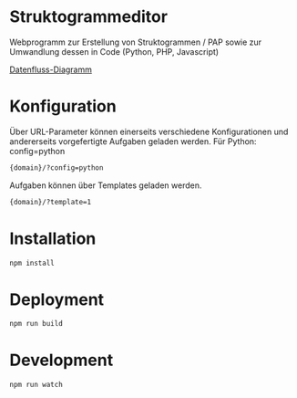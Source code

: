 # Struktogrammeditor

Webprogramm zur Erstellung von Struktogrammen / PAP sowie zur Umwandlung dessen in Code (Python, PHP, Javascript)

[Datenfluss-Diagramm](https://drive.google.com/file/d/1BqLCW7vIB3DXViDjjPmEk6r4qjEnT8jv/view?usp=sharing)

# Konfiguration
Über URL-Parameter können einerseits verschiedene Konfigurationen und andererseits vorgefertigte Aufgaben geladen werden.
Für Python: config=python

```bash
{domain}/?config=python
```
Aufgaben können über Templates geladen werden.

```bash
{domain}/?template=1
```


# Installation
```bash
npm install
```


# Deployment
```bash
npm run build
```

# Development
```bash
npm run watch
```

